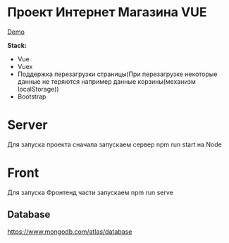 # Проект Интернет Магазина VUE
 [Demo](https://napoleon-shop.herokuapp.com/)

**Stack:**

* Vue
* Vuex
* Поддержка перезагрузки страницы(При перезагрузке некоторые данные не теряются например данные корзины(механизм localStorage))
* Bootstrap

# Server

Для запуска проекта сначала запускаем сервер npm run start на Node

# Front
Для запуска Фронтенд части  запускаем  npm run serve

## Database 
https://www.mongodb.com/atlas/database